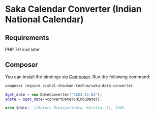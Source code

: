 # Saka Calendar Converter (Indian National Calendar)

## Requirements

PHP 7.0 and later.

## Composer

You can install the bindings via [Composer](http://getcomposer.org/). Run the following command:

```bash
composer require vishal-chauhan-techno/saka-date-converter
```

```php
$get_date = new DateConverter("2023-11-02");
$date = $get_date->convertDateToHinduDate();

echo $date;  //Return Bṛhaspativāra, Kartika, 11, 1945
```
